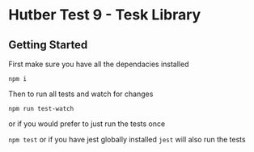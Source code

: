 # Hutber Test 9 - Tesk Library

## Getting Started

First make sure you have all the dependacies installed

`npm i`

Then to run all tests and watch for changes

`npm run test-watch`

or if you would prefer to just run the tests once

`npm test` or if you have jest globally installed `jest` will also run the tests
